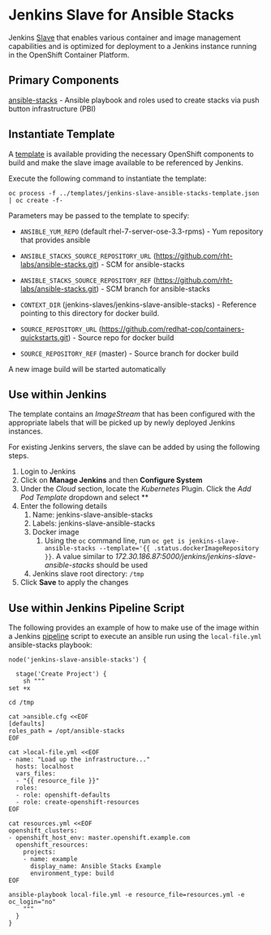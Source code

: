 Jenkins Slave for Ansible Stacks
=============================

Jenkins [Slave](https://wiki.jenkins-ci.org/display/JENKINS/Distributed+builds) that enables various container and image management capabilities and is optimized for deployment to a Jenkins instance running in the OpenShift Container Platform.

## Primary Components

[ansible-stacks](https://github.com/rht-labs/ansible-stacks) - Ansible playbook and roles used to create stacks via push button infrastructure (PBI)

## Instantiate Template

A [template](../templates/jenkins-slave-ansible-stacks-template.json) is available providing the necessary OpenShift components to build and make the slave image available to be referenced by Jenkins.

Execute the following command to instantiate the template:

```
oc process -f ../templates/jenkins-slave-ansible-stacks-template.json | oc create -f-
```

Parameters may be passed to the template to specify:

* `ANSIBLE_YUM_REPO` (default rhel-7-server-ose-3.3-rpms) - Yum repository that provides ansible

* `ANSIBLE_STACKS_SOURCE_REPOSITORY_URL` (https://github.com/rht-labs/ansible-stacks.git) - SCM for ansible-stacks

* `ANSIBLE_STACKS_SOURCE_REPOSITORY_REF` (https://github.com/rht-labs/ansible-stacks.git) - SCM branch for ansible-stacks

* `CONTEXT_DIR` (jenkins-slaves/jenkins-slave-ansible-stacks) - Reference pointing to this directory for docker build.

* `SOURCE_REPOSITORY_URL` (https://github.com/redhat-cop/containers-quickstarts.git) - Source repo for docker build

* `SOURCE_REPOSITORY_REF` (master) - Source branch for docker build

A new image build will be started automatically

## Use within Jenkins

The template contains an *ImageStream* that has been configured with the appropriate labels that will be picked up by newly deployed Jenkins instances.

For existing Jenkins servers, the slave can be added by using the following steps.

1. Login to Jenkins
2. Click on **Manage Jenkins** and then **Configure System**
3. Under the *Cloud* section, locate the *Kubernetes* Plugin. Click the *Add Pod Template* dropdown and select **
4. Enter the following details
	1. Name: jenkins-slave-ansible-stacks
	2. Labels: jenkins-slave-ansible-stacks
	3. Docker image
		1. Using the `oc` command line, run `oc get is jenkins-slave-ansible-stacks --template='{{ .status.dockerImageRepository }}`. A value similar to *172.30.186.87:5000/jenkins/jenkins-slave-ansible-stacks* should be used
	4. Jenkins slave root directory: `/tmp`
5. Click **Save** to apply the changes
	

## Use within Jenkins Pipeline Script

The following provides an example of how to make use of the image within a Jenkins [pipeline](https://jenkins.io/doc/book/pipeline/) script to execute an ansible run using the `local-file.yml` ansible-stacks playbook:

```
node('jenkins-slave-ansible-stacks') { 

  stage('Create Project') {
    sh """
set +x

cd /tmp

cat >ansible.cfg <<EOF
[defaults]
roles_path = /opt/ansible-stacks
EOF

cat >local-file.yml <<EOF
- name: "Load up the infrastructure..."
  hosts: localhost
  vars_files:
  - "{{ resource_file }}"
  roles:
  - role: openshift-defaults
  - role: create-openshift-resources
EOF

cat resources.yml <<EOF
openshift_clusters:
- openshift_host_env: master.openshift.example.com
  openshift_resources:
    projects:
    - name: example
      display_name: Ansible Stacks Example
      environment_type: build
EOF

ansible-playbook local-file.yml -e resource_file=resources.yml -e oc_login="no"
    """
  }
}
```
